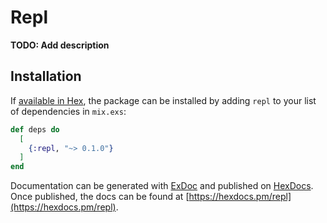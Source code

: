 # Repl

**TODO: Add description**

## Installation

If [available in Hex](https://hex.pm/docs/publish), the package can be installed
by adding `repl` to your list of dependencies in `mix.exs`:

```elixir
def deps do
  [
    {:repl, "~> 0.1.0"}
  ]
end
```

Documentation can be generated with [ExDoc](https://github.com/elixir-lang/ex_doc)
and published on [HexDocs](https://hexdocs.pm). Once published, the docs can
be found at [https://hexdocs.pm/repl](https://hexdocs.pm/repl).

